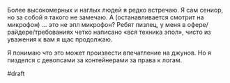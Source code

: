 Более высокомерных и наглых людей я редко встречаю. Я сам сениор, но за собой я такого не замечаю. А (останавливается смотрит на микрофон) … это не эпл микрофон? Ребят пизлец, у меня в офере/райдере/требованиях четко написано «вся техника эпол», чисто из уважения к вам я щас продолжаю. 

Я понимаю что это может произвести впечатление на джунов. Но я пизделся с девопсами за контейнерами за права к логам.

#draft